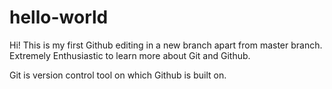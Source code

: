 # hello-world


Hi! This is my first Github editing in a new branch apart from master branch.
Extremely Enthusiastic to learn more about Git and Github. 

Git is version control tool on which Github is built on.
